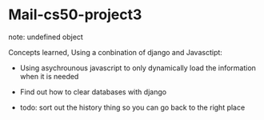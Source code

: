 # Mail-cs50-project3

note: undefined object 

Concepts learned, Using a conbination of django and Javasctipt:
 - Using asychrounous javascript to only dynamically load the information when it is needed
  
- Find out how to clear databases with django 
- todo: sort out the history thing so you can go back to the right place 